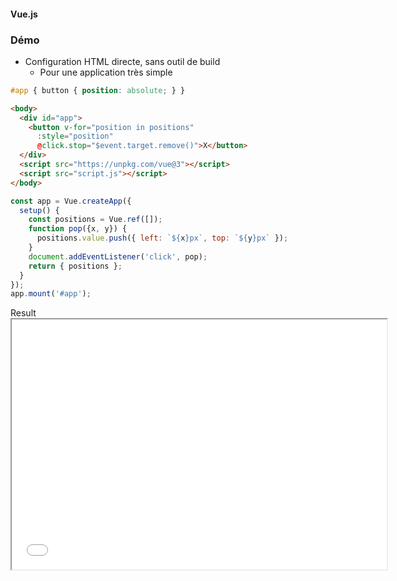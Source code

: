 #### Vue.js
### Démo

<div class="r-stack">
<div class="fragment fade-out" data-fragment-index="1">

* Configuration HTML directe, sans outil de build
  * Pour une application très simple 

```css fix
#app { button { position: absolute; } }
```

```html fix
<body>
  <div id="app">
    <button v-for="position in positions"
      :style="position"
      @click.stop="$event.target.remove()">X</button>
  </div>
  <script src="https://unpkg.com/vue@3"></script>
  <script src="script.js"></script>
</body>
```

</div>

<div class="fragment fade-in-then-out" data-fragment-index="1">

```javascript
const app = Vue.createApp({
  setup() {
    const positions = Vue.ref([]);
    function pop({x, y}) {
      positions.value.push({ left: `${x}px`, top: `${y}px` });
    }
    document.addEventListener('click', pop);
    return { positions };
  }
});
app.mount('#app');
```

</div>

<div class="fragment" data-fragment-index="3">
Result

<div>
<iframe style="min-height: 400px; min-width: 600px" src="code/vue-in-browser/index.html"></iframe>
</div>

</div>

</div>
